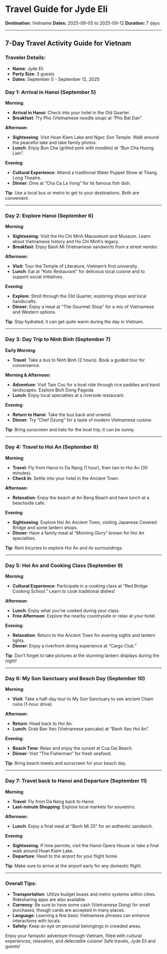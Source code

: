 # Travel Guide for Jyde Eli
**Destination:** Vietname
**Dates:** 2025-09-05 to 2025-09-12
**Duration:** 7 days

---

## 7-Day Travel Activity Guide for Vietnam
### Traveler Details:
- **Name**: Jyde Eli
- **Party Size**: 3 guests
- **Dates**: September 5 - September 12, 2025

### Day 1: Arrival in Hanoi (September 5)
**Morning**:
- **Arrival in Hanoi**: Check into your hotel in the Old Quarter.
- **Breakfast**: Try Pho (Vietnamese noodle soup) at “Pho Bat Dan”.

**Afternoon**:
- **Sightseeing**: Visit Hoan Kiem Lake and Ngoc Son Temple. Walk around the peaceful lake and take family photos.
- **Lunch**: Enjoy Bun Cha (grilled pork with noodles) at “Bun Cha Huong Lien”.

**Evening**:
- **Cultural Experience**: Attend a traditional Water Puppet Show at Thang Long Theatre.
- **Dinner**: Dine at “Cha Ca La Vong” for its famous fish dish.
  
**Tip**: Use a local bus or metro to get to your destinations. Both are convenient.

---

### Day 2: Explore Hanoi (September 6)
**Morning**:
- **Sightseeing**: Visit the Ho Chi Minh Mausoleum and Museum. Learn about Vietnamese history and Ho Chi Minh’s legacy.
- **Breakfast**: Enjoy Banh Mi (Vietnamese sandwich) from a street vendor.

**Afternoon**:
- **Visit**: Tour the Temple of Literature, Vietnam’s first university.
- **Lunch**: Eat at “Koto Restaurant” for delicious local cuisine and to support social initiatives.

**Evening**:
- **Explore**: Stroll through the Old Quarter, exploring shops and local handicrafts.
- **Dinner**: Enjoy a meal at “The Gourmet Shop” for a mix of Vietnamese and Western options.

**Tip**: Stay hydrated; it can get quite warm during the day in Vietnam.

---

### Day 3: Day Trip to Ninh Binh (September 7)
**Early Morning**:
- **Travel**: Take a bus to Ninh Binh (2 hours). Book a guided tour for convenience.

**Morning & Afternoon**:
- **Adventure**: Visit Tam Coc for a boat ride through rice paddies and karst landscapes. Explore Bich Dong Pagoda.
- **Lunch**: Enjoy local specialties at a riverside restaurant.

**Evening**:
- **Return to Hanoi**: Take the bus back and unwind.
- **Dinner**: Try “Chef Dzung” for a taste of modern Vietnamese cuisine.

**Tip**: Bring sunscreen and hats for the boat trip; it can be sunny.

---

### Day 4: Travel to Hoi An (September 8)
**Morning**:
- **Travel**: Fly from Hanoi to Da Nang (1 hour), then taxi to Hoi An (30 minutes).
- **Check In**: Settle into your hotel in the Ancient Town.

**Afternoon**:
- **Relaxation**: Enjoy the beach at An Bang Beach and have lunch at a beachside cafe.
  
**Evening**:
- **Sightseeing**: Explore Hoi An Ancient Town, visiting Japanese Covered Bridge and some lantern shops.
- **Dinner**: Have a family meal at “Morning Glory” known for Hoi An specialties.

**Tip**: Rent bicycles to explore Hoi An and its surroundings.

---

### Day 5: Hoi An and Cooking Class (September 9)
**Morning**:
- **Cultural Experience**: Participate in a cooking class at “Red Bridge Cooking School.” Learn to cook traditional dishes!

**Afternoon**:
- **Lunch**: Enjoy what you’ve cooked during your class.
- **Free Afternoon**: Explore the nearby countryside or relax at your hotel.

**Evening**:
- **Relaxation**: Return to the Ancient Town for evening sights and lantern lights.
- **Dinner**: Enjoy a riverfront dining experience at “Cargo Club.”

**Tip**: Don’t forget to take pictures at the stunning lantern displays during the night!

---

### Day 6: My Son Sanctuary and Beach Day (September 10)
**Morning**:
- **Visit**: Take a half-day tour to My Son Sanctuary to see ancient Cham ruins (1-hour drive).
  
**Afternoon**:
- **Return**: Head back to Hoi An. 
- **Lunch**: Grab Ban Xeo (Vietnamese pancake) at “Banh Xeo Hoi An”.

**Evening**:
- **Beach Time**: Relax and enjoy the sunset at Cua Dai Beach.
- **Dinner**: Visit “The Fisherman” for fresh seafood.

**Tip**: Bring beach towels and sunscreen for your beach day.

---

### Day 7: Travel back to Hanoi and Departure (September 11)
**Morning**:
- **Travel**: Fly from Da Nang back to Hanoi.
- **Last-minute Shopping**: Explore local markets for souvenirs.

**Afternoon**:
- **Lunch**: Enjoy a final meal at “Banh Mi 25” for an authentic sandwich.
  
**Evening**:
- **Sightseeing**: If time permits, visit the Hanoi Opera House or take a final walk around Hoan Kiem Lake.
- **Departure**: Head to the airport for your flight home.

**Tip**: Make sure to arrive at the airport early for any domestic flight.

---

### Overall Tips:
- **Transportation**: Utilize budget buses and metro systems within cities. Ridesharing apps are also available.
- **Currency**: Be sure to have some cash (Vietnamese Dong) for small purchases, though cards are accepted in many places.
- **Language**: Learning a few basic Vietnamese phrases can enhance interactions with locals.
- **Safety**: Keep an eye on personal belongings in crowded areas.

Enjoy your fantastic adventure through Vietnam, filled with cultural experiences, relaxation, and delectable cuisine! Safe travels, Jyde Eli and guests!